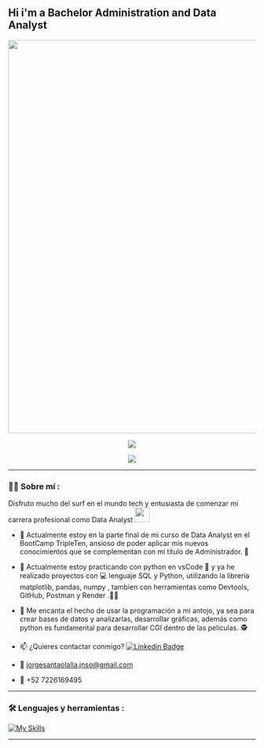 ## Hi i'm a Bachelor Administration and Data Analyst 

<div id="header" align="center">
  <img decoding="async" src="https://github.com/Gornoleo369/Gornoleo369/blob/main/%20Orange%20Geometric%20Technology%20LinkedIn%20Banner.png" width="800"/>

[![](https://img.shields.io/badge/LinkedIn-0077B5?style=for-the-badge&logo=linkedin&logoColor=orange)](https://www.linkedin.com/jorgenoesantaolalla/)

![](https://komarev.com/ghpvc/?username=JorgeNoéSantaOlalla&color=orange&style=flat-square)
  
</div>

---
 <div id="header" align="left">

### :man_technologist: Sobre mí :
Disfruto mucho del surf en el mundo tech y entusiasta de comenzar mi carrera profesional como Data Analyst <img decoding="async" src="https://media.giphy.com/media/WUlplcMpOCEmTGBtBW/giphy.gif" width="30">
* :telescope: Actualmente estoy en la parte final de mi curso de Data Analyst en el BootCamp TripleTen, ansioso de poder aplicar mis nuevos conocimientos que se complementan con mi titulo de Administrador. :muscle:

* :seedling: Actualmente estoy practicando con python en vsCode :orange_book: y ya he realizado proyectos con :computer: lenguaje SQL y Python, utilizando la libreria matplotlib, pandas, numpy , tambien con herramientas como Devtools, GitHub, Postman y Render .:technologist:

* :heartbeat: Me encanta el hecho de usar la programación a mi antojo, ya sea para crear bases de datos y analizarlas, desarrollar gráficas, además como python es fundamental para desarrollar CGI dentro de las peliculas. :detective:

* :mailbox: ¿Quieres contactar conmigo? [![Linkedin Badge](https://img.shields.io/badge/-JorgeNoé-Orange?style=flat&logo=Linkedin&logoColor=Orange)](https://www.linkedin.com/in/jorgenoesantaolalla/)

* :e-mail: jorgesantaolalla.jnso@gmail.com

* :iphone: +52 7226169495

---

### :hammer_and_wrench: Lenguajes y herramientas :
<div id="header" align="left">
  
   [![My Skills](https://skillicons.dev/icons?i=py,postman,java,vscode,github,nodejs,js,html,anaconda,linux,windows)](https://skillicons.dev)

</div>

---

<!--
**Gornoleo369/Gornoleo369** is a ✨ _special_ ✨ repository because its `README.md` (this file) appears on your GitHub profile.


